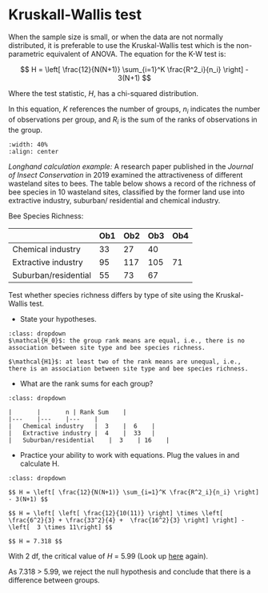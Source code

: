 # Kruskall-Wallis test

When the sample size is small, or when the data are not normally distributed, it is preferable to use the Kruskal-Wallis test which is the non-parametric equivalent of ANOVA. The equation for the K-W test is:

$$ H = \left[ \frac{12}{N(N+1)} \sum_{i=1}^K \frac{R^2_i}{n_i} \right] - 3(N+1) $$

Where the test statistic, $H$, has a chi-squared distribution.

In this equation, $K$ references the number of groups, $n_i$ indicates the number of observations per group, and $R_i$ is the sum of the ranks of observations in the group.

```{image} https://raw.githubusercontent.com/jillxoreilly/StatsCourseBook/main/images/regression4_bee.jpg
:width: 40%
:align: center
```

*Longhand calculation example:* A research paper published in the <i>Journal of Insect Conservation</i> in 2019 examined the attractiveness of different wasteland sites to bees. The table below shows a record of the richness of bee species in 10 wasteland sites, classified by the former land use into extractive industry, suburban/ residential and chemical industry. 

Bee Species Richness:

|   	|   	Ob1 | Ob2  	| Ob3 | Ob4| 
|---	|---	|---	|---	|---	|
|   Chemical industry	|  33 	|  27 	| 40 |   |
|   Extractive industry	|  95 	|  117 	| 105 | 71 |
|   Suburban/residential	|  55 	| 73 	| 67 | |

Test whether species richness differs by type of site using the Kruskal-Wallis test. 


* State your hypotheses.

```{admonition} Click to reveal answer
:class: dropdown
$\mathcal{H_0}$: the group rank means are equal, i.e., there is no association between site type and bee species richness.

$\mathcal{H1}$: at least two of the rank means are unequal, i.e., there is an association between site type and bee species richness.
```

* What are the rank sums for each group?

```{admonition} Click to reveal answer
:class: dropdown

|   	|   	n | Rank Sum  	| 
|---	|---	|---	|
|   Chemical industry	|  3 	|  6 	|
|   Extractive industry	|  4 	|  33 	|
|   Suburban/residential	|  3 	| 16 	|

```

* Practice your ability to work with equations. Plug the values in and calculate H.
```{admonition} Click to reveal answer
:class: dropdown

$$ H = \left[ \frac{12}{N(N+1)} \sum_{i=1}^K \frac{R^2_i}{n_i} \right] - 3(N+1) $$

$$ H = \left[ \left[ \frac{12}{10(11)} \right] \times \left[ \frac{6^2}{3} + \frac{33^2}{4} +  \frac{16^2}{3} \right] \right] - \left[  3 \times 11\right] $$

$$ H = 7.318 $$

```

With 2 df, the critical value of $H$ = 5.99 (Look up <a href=https://www.socscistatistics.com/tests/criticalvalues/default.aspx>here</a> again).

As 7.318 > 5.99, we reject the null hypothesis and conclude that there is a difference between groups. 
